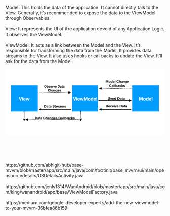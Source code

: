 Model: This holds the data of the application. It cannot directly talk to the View. Generally, it’s recommended to expose the data to the ViewModel through Observables. <br/> <br/>
View: It represents the UI of the application devoid of any Application Logic. It observes the ViewModel. <br/> <br/>
ViewModel: It acts as a link between the Model and the View. It’s responsible for transforming the data from the Model. It provides data streams to the View. It also uses hooks or callbacks to update the View. It’ll ask for the data from the Model. <br/> <br/>
![ScreenShot](https://github.com/tulya54/Android/blob/master/MVVM/mvvm.png)

<br/>
<br/>
<br/>
<br/>
https://github.com/abhigit-hub/base-mvvm/blob/master/app/src/main/java/com/footinit/base_mvvm/ui/main/opensourcedetails/OSDetailsActivity.java <br/>
<br/>
https://github.com/jenly1314/WanAndroid/blob/master/app/src/main/java/com/king/wanandroid/app/base/ViewModelFactory.java <br/>
<br/>
https://medium.com/google-developer-experts/add-the-new-viewmodel-to-your-mvvm-36bfea86b159 <br/>
<br/>
<br/>
